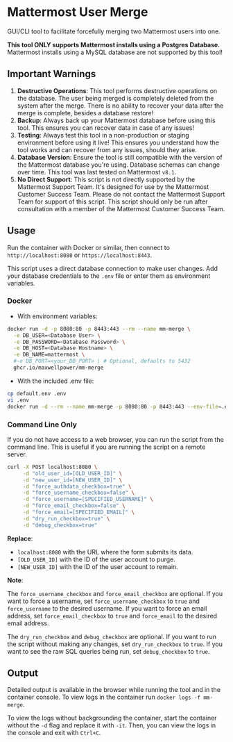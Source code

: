 # Mattermost User Merge

GUI/CLI tool to facilitate forcefully merging two Mattermost users into one.

**This tool ONLY supports Mattermost installs using a Postgres Database.**
Mattermost installs using a MySQL database are not supported by this tool!

## Important Warnings

1. **Destructive Operations**: This tool performs destructive operations on the database. The user being merged is
   completely deleted from the system after the merge. There is no ability to recover your data after the merge is
   complete, besides a database restore!
2. **Backup**: Always back up your Mattermost database before using this tool. This ensures you can recover data in case
   of any issues!
3. **Testing**: Always test this tool in a non-production or staging environment before using it live! This ensures you
   understand how the tool works and can recover from any issues, should they arise.
4. **Database Version**: Ensure the tool is still compatible with the version of the Mattermost database you're using.
   Database schemas can change over time. This tool was last tested on Mattermost `v8.1`.
5. **No Direct Support**: This script is not directly supported by the Mattermost Support Team. It's designed for use
   by the Mattermost Customer Success Team. Please do not contact the Mattermost Support Team for support of this
   script. This script should only be run after consultation with a member of the Mattermost Customer Success Team.

## Usage

Run the container with Docker or similar, then connect to `http://localhost:8080` or `https://localhost:8443`.

This script uses a direct database connection to make user changes. Add your database credentials to the `.env` file or
enter them as environment variables.

### Docker

- With environment variables:

```bash
docker run -d -p 8080:80 -p 8443:443 --rm --name mm-merge \
  -e DB_USER=<Database User> \
  -e DB_PASSWORD=<Database Password> \
  -e DB_HOST=<Database Hostname> \
  -e DB_NAME=mattermost \
  #-e DB_PORT=<your_DB_PORT> \ # Optional, defaults to 5432
  ghcr.io/maxwellpower/mm-merge
```

- With the included .env file:

```bash
cp default.env .env
vi .env
docker run -d --rm --name mm-merge -p 8080:80 -p 8443:443 --env-file=.env ghcr.io/maxwellpower/mm-merge
```

### Command Line Only

If you do not have access to a web browser, you can run the script from the command line. This is useful if you are
running the script on a remote server.

```bash
curl -X POST localhost:8080 \
     -d "old_user_id=[OLD_USER_ID]" \
     -d "new_user_id=[NEW_USER_ID]" \
     -d "force_authdata_checkbox=true" \
     -d "force_username_checkbox=false" \
     -d "force_username=[SPECIFIED_USERNAME]" \
     -d "force_email_checkbox=false" \
     -d "force_email=[SPECIFIED_EMAIL]" \
     -d "dry_run_checkbox=true" \
     -d "debug_checkbox=true"
```

**Replace**:

- `localhost:8080` with the URL where the form submits its data.
- `[OLD_USER_ID]` with the ID of the user account to purge.
- `[NEW_USER_ID]` with the ID of the user account to remain.

**Note**:

The `force_username_checkbox` and `force_email_checkbox` are optional. If you want to force a username,
set `force_username_checkbox` to `true` and `force_username` to the desired username. If you want to force an email
address, set `force_email_checkbox` to `true` and `force_email` to the desired email address.

The `dry_run_checkbox` and `debug_checkbox` are optional. If you want to run the script without making any
changes, set `dry_run_checkbox` to `true`. If you want to see the raw SQL queries being run, set `debug_checkbox` to
`true`.

## Output

Detailed output is available in the browser while running the tool and in the container console. To view logs in the
container run `docker logs -f mm-merge`.

To view the logs without backgrounding the container, start the container without the `-d` flag and replace it
with `-it`. Then, you can view the logs in the console and exit with `Ctrl+C`.
